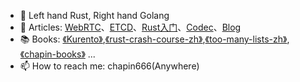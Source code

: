 - 💪 Left hand Rust, Right hand Golang
- 🔗 Articles: [WebRTC](https://zhuanlan.zhihu.com/webrtc)、[ETCD](https://zhuanlan.zhihu.com/raft-etcd)、[Rust入门](https://www.zhihu.com/column/c_1346147218525650945)、[Codec](https://zhuanlan.zhihu.com/codec666)、[Blog](https://my.oschina.net/997155658)
- 📚 Books: [《Kurento》](https://my.oschina.net/997155658?tab=newest&catalogId=5604714),[《rust-crash-course-zh》](https://chapin666.gitbook.io/rust-crash-course-zh/),[《too-many-lists-zh》](https://chapin666.gitbook.io/too-many-list-zh/),[《chapin-books》](https://github.com/chapin666/books) ...
- 📫 How to reach me: chapin666(Anywhere)
